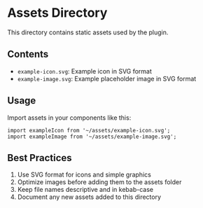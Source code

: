 # Assets Directory

This directory contains static assets used by the plugin.

## Contents

- `example-icon.svg`: Example icon in SVG format
- `example-image.svg`: Example placeholder image in SVG format

## Usage

Import assets in your components like this:

```tsx
import exampleIcon from '~/assets/example-icon.svg';
import exampleImage from '~/assets/example-image.svg';
```

## Best Practices

1. Use SVG format for icons and simple graphics
2. Optimize images before adding them to the assets folder
3. Keep file names descriptive and in kebab-case
4. Document any new assets added to this directory
